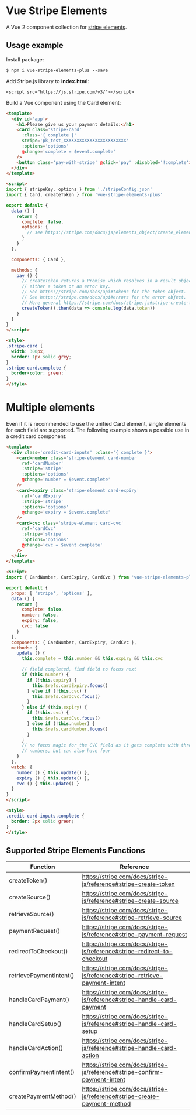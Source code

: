 # Vue Stripe Elements

A Vue 2 component collection for [stripe elements](https://stripe.com/docs/elements).

## Usage example

Install package:

```
$ npm i vue-stripe-elements-plus --save
```

Add Stripe.js library to **index.html**:

```
<script src="https://js.stripe.com/v3/"></script>
```

Build a Vue component using the Card element:

```html
<template>
  <div id='app'>
    <h1>Please give us your payment details:</h1>
    <card class='stripe-card'
      :class='{ complete }'
      stripe='pk_test_XXXXXXXXXXXXXXXXXXXXXXXX'
      :options='options'
      @change='complete = $event.complete'
    />
    <button class='pay-with-stripe' @click='pay' :disabled='!complete'>Pay with credit card</button>
  </div>
</template>

<script>
import { stripeKey, options } from './stripeConfig.json'
import { Card, createToken } from 'vue-stripe-elements-plus'

export default {
  data () {
    return {
      complete: false,
      options: {
        // see https://stripe.com/docs/js/elements_object/create_element?type=card#elements_create-options for details
      }
    }
  },

  components: { Card },

  methods: {
    pay () {
      // createToken returns a Promise which resolves in a result object with
      // either a token or an error key.
      // See https://stripe.com/docs/api#tokens for the token object.
      // See https://stripe.com/docs/api#errors for the error object.
      // More general https://stripe.com/docs/stripe.js#stripe-create-token.
      createToken().then(data => console.log(data.token))
    }
  }
}
</script>

<style>
.stripe-card {
  width: 300px;
  border: 1px solid grey;
}
.stripe-card.complete {
  border-color: green;
}
</style>
```


Multiple elements
=================

Even if it is recommended to use the unified Card element, single elements for each field are supported. The following example shows a possible use in a credit card component:

```html
<template>
  <div class='credit-card-inputs' :class='{ complete }'>
    <card-number class='stripe-element card-number'
      ref='cardNumber'
      :stripe='stripe'
      :options='options'
      @change='number = $event.complete'
    />
    <card-expiry class='stripe-element card-expiry'
      ref='cardExpiry'
      :stripe='stripe'
      :options='options'
      @change='expiry = $event.complete'
    />
    <card-cvc class='stripe-element card-cvc'
      ref='cardCvc'
      :stripe='stripe'
      :options='options'
      @change='cvc = $event.complete'
    />
  </div>
</template>

<script>
import { CardNumber, CardExpiry, CardCvc } from 'vue-stripe-elements-plus'

export default {
  props: [ 'stripe', 'options' ],
  data () {
    return {
      complete: false,
      number: false,
      expiry: false,
      cvc: false
    }
  },
  components: { CardNumber, CardExpiry, CardCvc },
  methods: {
    update () {
      this.complete = this.number && this.expiry && this.cvc

      // field completed, find field to focus next
      if (this.number) {
        if (!this.expiry) {
          this.$refs.cardExpiry.focus()
        } else if (!this.cvc) {
          this.$refs.cardCvc.focus()
        }
      } else if (this.expiry) {
        if (!this.cvc) {
          this.$refs.cardCvc.focus()
        } else if (!this.number) {
          this.$refs.cardNumber.focus()
        }
      }
      // no focus magic for the CVC field as it gets complete with three
      // numbers, but can also have four
    }
  },
  watch: {
    number () { this.update() },
    expiry () { this.update() },
    cvc () { this.update() }
  }
}
</script>

<style>
.credit-card-inputs.complete {
  border: 2px solid green;
}
</style>
```
## Supported Stripe Elements Functions

|Function|Reference|
|---|---|
| createToken() | https://stripe.com/docs/stripe-js/reference#stripe-create-token |
| createSource() | https://stripe.com/docs/stripe-js/reference#stripe-create-source |
| retrieveSource() | https://stripe.com/docs/stripe-js/reference#stripe-retrieve-source |
| paymentRequest() | https://stripe.com/docs/stripe-js/reference#stripe-payment-request |
| redirectToCheckout() | https://stripe.com/docs/stripe-js/reference#stripe-redirect-to-checkout |
| retrievePaymentIntent() | https://stripe.com/docs/stripe-js/reference#stripe-retrieve-payment-intent |
| handleCardPayment() | https://stripe.com/docs/stripe-js/reference#stripe-handle-card-payment |
| handleCardSetup() | https://stripe.com/docs/stripe-js/reference#stripe-handle-card-setup |
| handleCardAction() | https://stripe.com/docs/stripe-js/reference#stripe-handle-card-action |
| confirmPaymentIntent() | https://stripe.com/docs/stripe-js/reference#stripe-confirm-payment-intent |
| createPaymentMethod() | https://stripe.com/docs/stripe-js/reference#stripe-create-payment-method |
